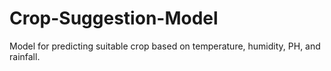 # Crop-Suggestion-Model
Model for predicting suitable crop based on temperature, humidity,  PH, and rainfall.
